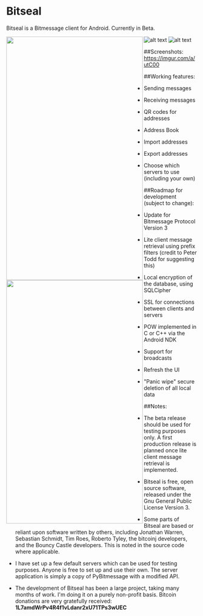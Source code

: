 Bitseal
=======

Bitseal is a Bitmessage client for Android. Currently in Beta. 

<a href="Inbox"><img src="https://i.imgur.com/45OuinZ.png" align="left" height="640" width="360" ></a>
<a href="Inbox"><img src="https://i.imgur.com/45OuinZ.png" align="left" height="640" width="360" ></a>

![alt text](https://i.imgur.com/R2xgeDW.png "Sent")
![alt text](https://i.imgur.com/6mhZ6ha.pngg "Compose")

##Screenshots:	https://imgur.com/a/utC00


##Working features:
- Sending messages

- Receiving messages

- QR codes for addresses

- Address Book

- Import addresses

- Export addresses

- Choose which servers to use (including your own)


##Roadmap for development (subject to change):
- Update for Bitmessage Protocol Version 3

- Lite client message retrieval using prefix filters (credit to Peter Todd for suggesting this)

- Local encryption of the database, using SQLCipher

- SSL for connections between clients and servers

- POW implemented in C or C++ via the Android NDK

- Support for broadcasts

- Refresh the UI

- "Panic wipe" secure deletion of all local data


##Notes:

- The beta release should be used for testing purposes only. A first production release is planned once lite client message retrieval is implemented.

- Bitseal is free, open source software, released under the Gnu General Public License Version 3. 

- Some parts of Bitseal are based or reliant upon software written by others, including Jonathan Warren, Sebastian Schmidt, Tim Roes, Roberto Tyley, the bitcoinj developers, and the Bouncy Castle developers. This is noted in the source code where applicable.

- I have set up a few default servers which can be used for testing purposes. Anyone is free to set up and use their own. The server application is simply a copy of PyBitmessage with a modified API. 

- The development of Bitseal has been a large project, taking many months of work. I'm doing it on a purely non-profit basis. Bitcoin donations are very gratefully received: **1L7amdWrPv4R4f1vLdanr2xU71TPs3wUEC**
